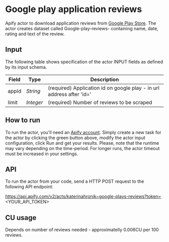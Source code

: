# Google play application reviews

Apify actor to download application reviews from [Google Play Store](https://play.google.com/store/apps). The actor creates dataset called Google-play-reviews-<applicationName> containing name, date, rating and text of the review.

## Input 

The following table shows specification of the actor INPUT fields as defined by its input schema. 

Field |	Type	| Description
---| ---| ---|
appId|	*String*|	(required) Application id on google play - in url address after 'id='
limit|	*Integer*|	(required) Number of reviews to be scraped

## How to run

To run the actor, you'll need an [Apify account](https://my.apify.com/). Simply create a new task for the actor by clicking the green button above, modify the actor input configuration, click Run and get your results.
Please, note that the runtime may vary depending on the time-period. For longer runs, the actor timeout must be increased in your settings. 

## API

To run the actor from your code, send a HTTP POST request to the following API endpoint: 

https://api.apify.com/v2/acts/katerinahronik~google-plays-reviews?token=<YOUR_API_TOKEN>

## CU usage 

Depends on number of reviews needed - approximatelly 0.006CU per 100 reviews.
